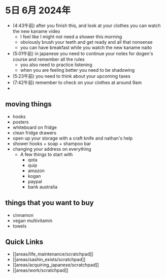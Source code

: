 # 5日 6月 2024年
- (4:43午前) after you finish this, and look at your clothes you can watch the new kaname video
  - I feel like I might not need a shower this morning
  - obviously brush your teeth and get ready and all that nonsense
  - you can have breakfast while you watch the new kaname naito
- (5:01午前) in japanese you need to continue your notes for dogen's course and remember all the rules
  - you also need to practice listening
  - when you are feeling better you need to be shadowing
- (5:23午前) you need to think about your upcoming taxes
- (7:42午前) remember to check on your clothes at around 9am
- 


## moving things
- hooks
- posters
- whiteboard on fridge
- clean fridge drawers
- open up your storage with a craft knife and nathan's help
- shower hooks + soap + shampoo bar
- changing your address on everything
  - A few things to start with
      - qota
      - quip
      - amazon
      - kogan
      - paypal
      - bank australia

## things that you want to buy
- cinnamon
- vegan multivitamin
- towels

 



## Quick Links
- [[areas/life_maintenance/scratchpad]]
- [[areas/sashin_exists/scratchpad]]
- [[areas/acquiring_japanese/scratchpad]]
- [[areas/work/scratchpad]]

